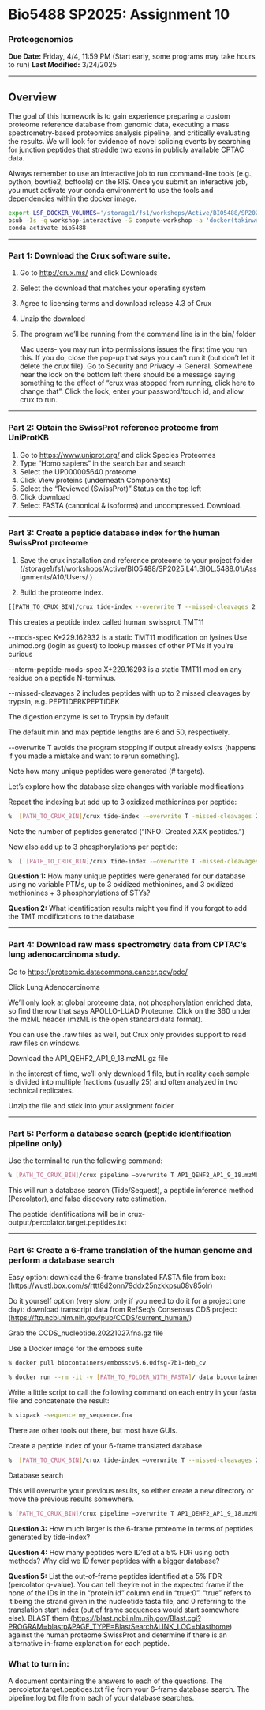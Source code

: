 # Bio5488 SP2025: Assignment 10

### Proteogenomics

**Due Date:** Friday, 4/4, 11:59 PM   (Start early, some programs may take hours to run)
**Last Modified:** 3/24/2025

---
## Overview

The goal of this homework is to gain experience preparing a custom proteome reference database from genomic data, executing a mass spectrometry-based proteomics analysis pipeline, and critically evaluating the results. We will look for evidence of novel splicing events by searching for junction peptides that straddle two exons in publicly available CPTAC data.

Always remember to use an interactive job to run command-line tools (e.g., python, bowtie2, bcftools)
on the RIS. Once you submit an interactive job, you must activate your conda environment to use the
tools and dependencies within the docker image. 

```bash
export LSF_DOCKER_VOLUMES='/storage1/fs1/workshops/Active/BIO5488/SP2025.L41.BIOL.5488.01/:/storage1/fs1/workshops/Active/BIO5488/SP2025.L41.BIOL.5488.01/'
bsub -Is -q workshop-interactive -G compute-workshop -a 'docker(takinwe1/bio5488:0.0)' /bin/bash
conda activate bio5488
```
---
### Part 1: Download the Crux software suite.

1. Go to http://crux.ms/ and click Downloads
2. Select the download that matches your operating system
3. Agree to licensing terms and download release 4.3 of Crux
4. Unzip the download
5. The program we’ll be running from the command line is in the bin/ folder
   
	Mac users- you may run into permissions issues the first time you run this. If you do, close the pop-up that says you can’t run it (but don’t let it delete the crux file). Go to Security and Privacy -> General. Somewhere near the lock on the bottom left there should be a message saying something to the effect of “crux was stopped from running, click here to change that”. Click the lock, enter your password/touch id, and allow crux to run. 

---
### Part 2: Obtain the SwissProt reference proteome from UniProtKB

1. Go to https://www.uniprot.org/ and click Species Proteomes
2. Type “Homo sapiens” in the search bar and search
3. Select the UP000005640 proteome
4. Click View proteins (underneath Components)
5. Select the “Reviewed (SwissProt)” Status on the top left
6. Click download
7. Select FASTA (canonical & isoforms) and uncompressed. Download.

---
### Part 3: Create a peptide database index for the human SwissProt proteome

1. Save the crux installation and reference proteome to your project folder (/storage1/fs1/workshops/Active/BIO5488/SP2025.L41.BIOL.5488.01/Assignments/A10/Users/<user name> )

2. Build the proteome index.

```bash
[[PATH_TO_CRUX_BIN]/crux tide-index --overwrite T --missed-cleavages 2 --mods-spec K+229.162932 --nterm-peptide-mods-spec X+229.16293 [PATH_TO_PROTEOME]/UP000005640_9606.fasta human_swissprot_TMT11
```
This creates a peptide index called human_swissprot_TMT11

 --mods-spec K+229.162932 is a static TMT11 modification on lysines
          Use unimod.org (login as guest) to lookup masses of other PTMs if you’re curious
 
 	
 --nterm-peptide-mods-spec X+229.16293 is a static TMT11 mod on any residue on a peptide N-terminus.
 
 
--missed-cleavages 2 includes peptides with up to 2 missed cleavages by trypsin, e.g. PEPTIDERKPEPTIDEK
 
The digestion enzyme is set to Trypsin by default
 
The default min and max peptide lengths are 6 and 50, respectively.
 
--overwrite T avoids the program stopping if output already exists (happens if you made a mistake and want to rerun something).
 
Note how many unique peptides were generated (# targets). 
 
Let’s explore how the database size changes with variable modifications

Repeat the indexing but add up to 3 oxidized methionines per peptide:
 
```bash
%  [PATH_TO_CRUX_BIN]/crux tide-index -–overwrite T -missed-cleavages 2 --mods-spec K+229.162932 –mods-spec 3M+15.994915 --nterm-peptide-mods-spec X+229.16293 [PATH_TO_PROTEOME]/UP000005640_9606.fasta human_swissprot_TMT11_oxM
```
Note the number of peptides generated (“INFO: Created XXX peptides.”)
 
Now also add up to 3 phosphorylations per peptide:

 
```bash
%  [ [PATH_TO_CRUX_BIN]/crux tide-index -–overwrite T -missed-cleavages 2 --mods-spec K+229.162932 –mods-spec 3M+15.994915 –mods-spec 3STY+79.966331 --nterm-peptide-mods-spec X+229.16293 [PATH_TO_PROTEOME]/UP000005640_9606.fasta human_swissprot_TMT11_oxM_pSTY
```

**Question 1:**
How many unique peptides were generated for our database using no variable PTMs, up to 3 oxidized methionines, and 3 oxidized methionines + 3 phosphorylations of STYs?

**Question 2:**
What identification results might you find if you forgot to add the TMT modifications to the database


 ---
 ### Part 4: Download raw mass spectrometry data from CPTAC’s lung adenocarcinoma study.
 
 Go to https://proteomic.datacommons.cancer.gov/pdc/
 
Click Lung Adenocarcinoma
 
We’ll only look at global proteome data, not phosphorylation enriched data, so find the row that says APOLLO-LUAD Proteome. Click on the 360 under the mzML header (mzML is the open standard data format).
 
   You can use the .raw files as well, but Crux only provides support to read .raw files on 
   windows.
 
Download the AP1_QEHF2_AP1_9_18.mzML.gz file
 
In the interest of time, we’ll only download 1 file, but in reality each sample is divided into multiple fractions (usually 25) and often analyzed in two technical replicates.
 
Unzip the file and stick into your assignment folder
 

---
### Part 5: Perform a database search (peptide identification pipeline only)
Use the terminal to run the following command:

```bash
% [PATH_TO_CRUX_BIN]/crux pipeline –overwrite T AP1_QEHF2_AP1_9_18.mzML human_swissprot_TMT11/
```

This will run a database search (Tide/Sequest), a peptide inference method (Percolator), and false discovery rate estimation.

The peptide identifications will be in crux-output/percolator.target.peptides.txt


---
### Part 6: Create a 6-frame translation of the human genome and perform a database search

Easy option: download the 6-frame translated FASTA file from box: (https://wustl.box.com/s/rttt8d2onn79ddx25nzkkpsu08v85olr)

 Do it yourself option (very slow, only if you need to do it for a project one day): download transcript data from RefSeq’s Consensus CDS project: 
 (https://ftp.ncbi.nlm.nih.gov/pub/CCDS/current_human/)
 
Grab the CCDS_nucleotide.20221027.fna.gz file

Use a Docker image for the emboss suite

```bash
% docker pull biocontainers/emboss:v6.6.0dfsg-7b1-deb_cv
```
```bash
% docker run --rm -it -v [PATH_TO_FOLDER_WITH_FASTA]/ data biocontainers/emboss:v6.6.0dfsg-7b1-deb_cv1 /bin/bash
```

Write a little script to call the following command on each entry in your fasta file and concatenate the result:
```bash
% sixpack -sequence my_sequence.fna
```

There are other tools out there, but most have GUIs.

Create a peptide index of your 6-frame translated database

```bash
%  [PATH_TO_CRUX_BIN]/crux tide-index –overwrite T --missed-cleavages 2 --mods-spec K+229.162932 --nterm-peptide-mods-spec X+229.16293 [PATH_TO_PROTEOME] human_CCDS_6frame_TMT11
```

Database search

This will overwrite your previous results, so either create a new directory or move the previous results somewhere.

```bash
% [PATH_TO_CRUX_BIN]/crux pipeline –overwrite T AP1_QEHF2_AP1_9_18.mzML human_ CCDS_6frame_MT11/
```


**Question 3:**
How much larger is the 6-frame proteome in terms of peptides generated by tide-index?

**Question 4:** 
How many peptides were ID’ed at a 5% FDR using both methods? Why did we ID fewer peptides with a bigger database?

**Question 5:**
List the out-of-frame peptides identified at a 5% FDR (percolator q-value). You can tell they’re not in the expected frame if the none of the IDs in the in “protein id” column end in “true:0”. “true” refers to it being the strand given in the nucleotide fasta file, and 0 referring to the translation start index (out of frame sequences would start somewhere else). BLAST them (https://blast.ncbi.nlm.nih.gov/Blast.cgi?PROGRAM=blastp&PAGE_TYPE=BlastSearch&LINK_LOC=blasthome) against the human proteome SwissProt and determine if there is an alternative in-frame explanation for each peptide.


### What to turn in:

A document containing the answers to each of the questions. The percolator.target.peptides.txt file from your 6-frame database search. The pipeline.log.txt file from each of your database searches.
